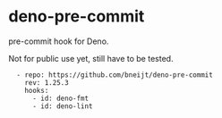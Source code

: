 # deno-pre-commit

pre-commit hook for Deno.

Not for public use yet, still have to be tested.

```
  - repo: https://github.com/bneijt/deno-pre-commit
    rev: 1.25.3
    hooks:
      - id: deno-fmt
      - id: deno-lint
```
